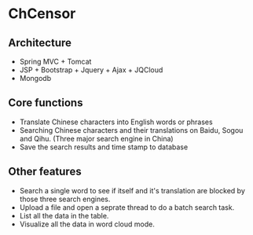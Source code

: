 # ChCensor
## Architecture
* Spring MVC + Tomcat
* JSP + Bootstrap + Jquery + Ajax + JQCloud
* Mongodb

## Core functions
* Translate Chinese characters into English words or phrases
* Searching Chinese characters and their translations on Baidu, Sogou and Qihu. (Three major search engine in China)
* Save the search results and time stamp to database

## Other features
* Search a single word to see if itself and it's translation are blocked by those three search engines.
* Upload a file and open a seprate thread to do a batch search task.
* List all the data in the table.
* Visualize all the data in word cloud mode.
